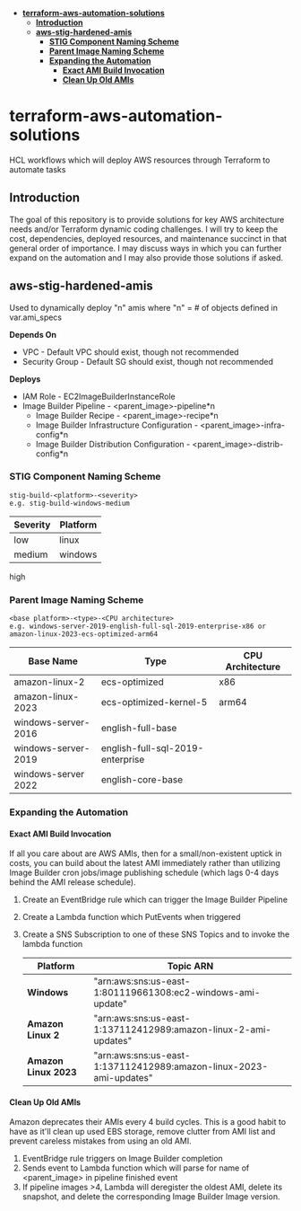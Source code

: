 - [**terraform-aws-automation-solutions**](#terraform-aws-automation-solutions)
  - [**Introduction**](#introduction)
  - [**aws-stig-hardened-amis**](#aws-stig-hardened-amis)
    - [**STIG Component Naming Scheme**](#stig-component-naming-scheme)
    - [**Parent Image Naming Scheme**](#parent-image-naming-scheme)
    - [**Expanding the Automation**](#expanding-the-automation)
      - [**Exact AMI Build Invocation**](#exact-ami-build-invocation)
      - [**Clean Up Old AMIs**](#clean-up-old-amis)

# **terraform-aws-automation-solutions**

HCL workflows which will deploy AWS resources through Terraform to automate tasks

## **Introduction**
The goal of this repository is to provide solutions for key AWS architecture needs and/or Terraform dynamic coding challenges. I will try to keep the cost, dependencies, deployed resources, and maintenance succinct in that general order of importance. I may discuss ways in which you can further expand on the automation and I may also provide those solutions if asked.

## **aws-stig-hardened-amis**

Used to dynamically deploy "n" amis where "n" = # of objects defined in var.ami_specs

**Depends On**
- VPC  - Default VPC should exist, though not recommended
- Security Group - Default SG should exist, though not recommended

**Deploys**
- IAM Role - EC2ImageBuilderInstanceRole
- Image Builder Pipeline - <parent_image>-pipeline*n
  - Image Builder Recipe - <parent_image>-recipe*n
  - Image Builder Infrastructure Configuration - <parent_image>-infra-config*n
  - Image Builder Distribution Configuration - <parent_image>-distrib-config*n

### **STIG Component Naming Scheme**
```
stig-build-<platform>-<severity>
e.g. stig-build-windows-medium
```
| Severity | Platform |
| ------------ | ------------ |
| low          | linux        |
| medium       | windows      |
high

### **Parent Image Naming Scheme**
```
<base platform>-<type>-<CPU architecture>
e.g. windows-server-2019-english-full-sql-2019-enterprise-x86 or amazon-linux-2023-ecs-optimized-arm64
```
| Base Name       | Type                         | CPU Architecture |
| ------------------- | -------------------------------- | -------------------- |
| amazon-linux-2      | ecs-optimized                    | x86                  |
| amazon-linux-2023   | ecs-optimized-kernel-5           | arm64                |
| windows-server-2016 | english-full-base                |
| windows-server-2019 | english-full-sql-2019-enterprise |
| windows-server 2022 | english-core-base                |

### **Expanding the Automation**

#### **Exact AMI Build Invocation**

If all you care about are AWS AMIs, then for a small/non-existent uptick in costs, you can build about the latest AMI immediately rather than utilizing Image Builder cron jobs/image publishing schedule (which lags 0-4 days behind the AMI release schedule).
1. Create an EventBridge rule which can trigger the Image Builder Pipeline
2. Create a Lambda function which PutEvents when triggered
3. Create a SNS Subscription to one of these SNS Topics and to invoke the lambda function
    
    | Platform              | Topic ARN                                                          |
    | --------------------- | ------------------------------------------------------------------ |
    | **Windows**           | "arn:aws:sns:us-east-1:801119661308:ec2-windows-ami-update"        |
    | **Amazon Linux 2**    | "arn:aws:sns:us-east-1:137112412989:amazon-linux-2-ami-updates"    |
    | **Amazon Linux 2023** | "arn:aws:sns:us-east-1:137112412989:amazon-linux-2023-ami-updates" |

#### **Clean Up Old AMIs**

Amazon deprecates their AMIs every 4 build cycles. This is a good habit to have as it'll clean up used EBS storage, remove clutter from AMI list and prevent careless mistakes from using an old AMI.

1. EventBridge rule triggers on Image Builder completion
2. Sends event to Lambda function which will parse for name of <parent_image> in pipeline finished event
3. If pipeline images >4, Lambda will deregister the oldest AMI, delete its snapshot, and delete the corresponding Image Builder Image version.